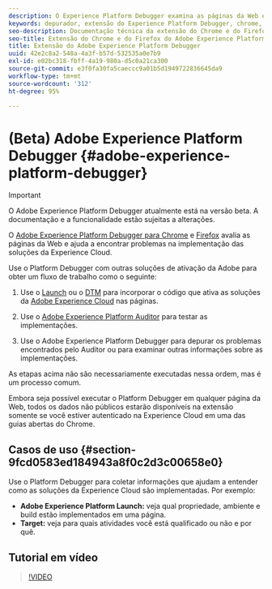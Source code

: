 ```yaml
---
description: O Experience Platform Debugger examina as páginas da Web e ajuda a encontrar problemas na implementação das soluções da Experience Cloud
keywords: depurador, extensão do Experience Platform Debugger, chrome, extensão
seo-description: Documentação técnica da extensão do Chrome e do Firefox do Adobe Experience Platform Debugger - examine as páginas da Web e compreenda os problemas das implementações da solução da Experience Cloud
seo-title: Extensão do Chrome e do Firefox do Adobe Experience Platform Debugger
title: Extensão do Adobe Experience Platform Debugger
uuid: 42e2c8a2-548a-4a3f-b57d-532535a0e7b9
exl-id: e02bc318-fbff-4a19-980a-d5c0a21ca300
source-git-commit: e3f0fa30fa5caeccc9a01b5d1949722836645da9
workflow-type: tm+mt
source-wordcount: '312'
ht-degree: 95%

---
```


# (Beta) Adobe Experience Platform Debugger {#adobe-experience-platform-debugger}

>[!IMPORTANT]
>
>O Adobe Experience Platform Debugger atualmente está na versão beta. A documentação e a funcionalidade estão sujeitas a alterações.

O [Adobe Experience Platform Debugger para Chrome](https://chrome.google.com/webstore/detail/adobe-experience-cloud-de/ocdmogmohccmeicdhlhhgepeaijenapj) e [Firefox](https://addons.mozilla.org/pt-BR/firefox/addon/adobe-experience-platform-dbg/) avalia as páginas da Web e ajuda a encontrar problemas na implementação das soluções da Experience Cloud.

Use o Platform Debugger com outras soluções de ativação da Adobe para obter um fluxo de trabalho como o seguinte:

1. Use o [Launch](https://experienceleague.adobe.com/docs/launch/using/home.html) ou o [DTM](https://docs.adobe.com/content/help/pt-BR/dtm/using/dtm-home.html) para incorporar o código que ativa as soluções da [Adobe Experience Cloud](https://docs.adobe.com/content/help/pt-BR/core-services/interface/experience-cloud.html) nas páginas.

1. Use o [Adobe Experience Platform Auditor](https://docs.adobe.com/content/help/pt-BR/auditor/using/overview.html) para testar as implementações.
1. Use o Adobe Experience Platform Debugger para depurar os problemas encontrados pelo Auditor ou para examinar outras informações sobre as implementações.

As etapas acima não são necessariamente executadas nessa ordem, mas é um processo comum.

Embora seja possível executar o Platform Debugger em qualquer página da Web, todos os dados não públicos estarão disponíveis na extensão somente se você estiver autenticado na Experience Cloud em uma das guias abertas do Chrome.

## Casos de uso {#section-9fcd0583ed184943a8f0c2d3c00658e0}

Use o Platform Debugger para coletar informações que ajudam a entender como as soluções da Experience Cloud são implementadas. Por exemplo:

* **Adobe Experience Platform Launch:** veja qual propriedade, ambiente e build estão implementados em uma página.
* **Target:** veja para quais atividades você está qualificado ou não e por quê.

## Tutorial em vídeo

>[!VIDEO](https://video.tv.adobe.com/v/32156?quality=12&learn=on)
